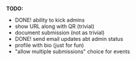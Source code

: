 
**TODO:**
- DONE! ability to kick admins
- show URL along with QR (trivial)
- document submission (not as trivial)
- DONE! send email updates abt admin status
- profile with bio (just for fun)
- "allow multiple submissions" choice for events
